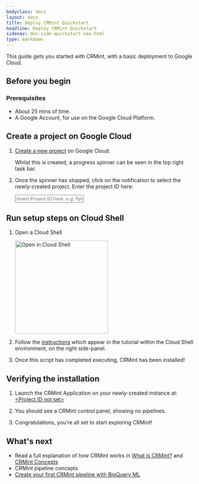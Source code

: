 ```yaml
---
bodyclass: docs
layout: docs
title: Deploy CRMint Quickstart
headline: Deploy CRMint Quickstart
sidenav: doc-side-quickstart-nav.html
type: markdown
---
```

<p class="lead">This guide gets you started with CRMint, with a basic deployment to Google Cloud.</p>

<div id="toc"></div>

## Before you begin

### Prerequisites

*   About 25 mins of time.
*   A Google Account, for use on the Google Cloud Platform.

## Create a project on Google Cloud

1.  <a href="https://console.cloud.google.com/projectcreate" target="_blank">Create a new project</a> on Google Cloud.

    Whilst this is created, a progress spinner can be seen in the top right task bar.

1.  Once the spinner has stopped, click on the notification to select the newly-created project. Enter the project ID here:

    <input id="project-id" placeholder="Insert Project ID here, e.g. flying-tiger-112301" data-target-id="cloudshell-url">

## Run setup steps on Cloud Shell

1.  Open a Cloud Shell

    <a id='cloudshell-url' class="gray-image" target="_blank" data-href="https://console.cloud.google.com/cloudshell/editor?project=placeholder&cloudshell_git_repo=https%3A%2F%2Fgithub.com%2Fgoogle%2Fcrmint&cloudshell_git_branch=feature%2Fdoc-new-deployment-instructions&&cloudshell_tutorial=docsource%2Fdocs%2Fquickstart%2Fcloudshell.md&cloudshell_open_in_editor=README.md">
    <img alt="Open in Cloud Shell" src ="https://gstatic.com/cloudssh/images/open-btn.svg" style="width:250px;"></a>

1.  Follow the <a href="cloudshell.md" target="_blank">instructions</a> which appear in the tutorial within the Cloud Shell environment, on the right side-panel.

1.  Once this script has completed executing, CRMint has been installed!

## Verifying the installation

1.  Launch the CRMint Application on your newly-created instance at: <a href="https://xxxxxx.appspot.com" id="crm-launch" target="_blank">&lt;Project ID not set&gt;</a>

1.  You should see a CRMint control panel, showing no pipelines.

1.  Congratulations, you're all set to start exploring CRMint!

## What's next

- Read a full explanation of how CRMint works in [What is CRMint?](../guides/)
  and [CRMint Concepts](../guides/concepts.html)
- CRMint pipeline concepts
- [Create your first CRMint pipeline with BigQuery ML](../quickstart/tutorial.html)
